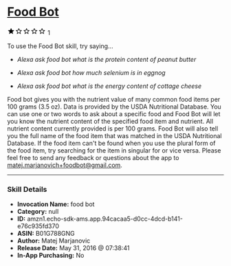 # [Food Bot](http://alexa.amazon.com/#skills/amzn1.echo-sdk-ams.app.94cacaa5-d0cc-4dcd-b141-e76c935fd370)
![1 stars](../../images/ic_star_black_18dp_1x.png)![1 stars](../../images/ic_star_border_black_18dp_1x.png)![1 stars](../../images/ic_star_border_black_18dp_1x.png)![1 stars](../../images/ic_star_border_black_18dp_1x.png)![1 stars](../../images/ic_star_border_black_18dp_1x.png) 1

To use the Food Bot skill, try saying...

* *Alexa ask food bot what is the protein content of peanut butter*

* *Alexa ask food bot how much selenium is in eggnog*

* *Alexa ask food bot what is the energy content of cottage cheese*

Food bot gives you with the nutrient value of many common food items per 100 grams (3.5 oz). Data is provided by the USDA Nutritional Database. You can use one or two words to ask about a specific food and Food Bot will let you know the nutrient content of the specified food item and nutrient. All nutrient content currently provided is per 100 grams. Food Bot will also tell you the full name of the food item that was matched in the USDA Nutritional Database. If the food item can't be found when you use the plural form of the food item, try searching for the item in singular for or vice versa. Please feel free to send any feedback or questions about the app to matej.marjanovich+foodbot@gmail.com.

***

### Skill Details

* **Invocation Name:** food bot
* **Category:** null
* **ID:** amzn1.echo-sdk-ams.app.94cacaa5-d0cc-4dcd-b141-e76c935fd370
* **ASIN:** B01G788GNG
* **Author:** Matej Marjanovic
* **Release Date:** May 31, 2016 @ 07:38:41
* **In-App Purchasing:** No
